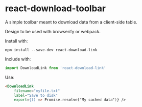# react-download-toolbar

A simple toolbar meant to download data from a client-side table.

Design to be used with browserify or webpack.

Install with:

	npm install --save-dev react-download-link

Include with:

```js
import DownloadLink from 'react-download-link'
```

Use:

```html
<DownloadLink
	filename="myfile.txt"
	label="Save to disk"
	export={() => Promise.resolve("My cached data")} />
```
